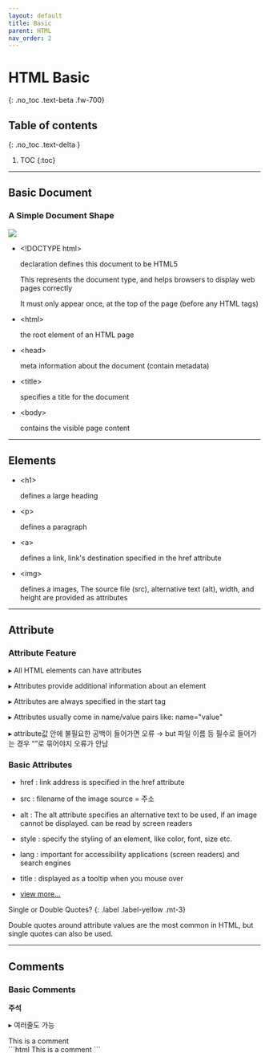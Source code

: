 ```yaml
---
layout: default
title: Basic
parent: HTML
nav_order: 2
---
```


# HTML Basic
{: .no_toc .text-beta .fw-700}

## Table of contents
{: .no_toc .text-delta }

1. TOC
{:toc}
 
---

## Basic Document

### A Simple Document Shape

![](https://gekdev.github.io/assets/images/noname01.png)

* &#60;!DOCTYPE html&#62;

    declaration defines this document to be HTML5 <br>
    
	This represents the document type, and helps browsers to display web pages correctly<br>
    
    It must only appear once, at the top of the page (before any HTML tags)
    
* &#60;html&#62; 

    the root element of an HTML page

* &#60;head&#62;

    meta information about the document (contain metadata)

* &#60;title&#62; 
    
    specifies a title for the document

* &#60;body&#62; 

    contains the visible page content

---

## Elements

* &#60;h1&#62; 

    defines a large heading

* &#60;p&#62; 

    defines a paragraph

* &#60;a&#62; 

    defines a link, link's destination specified in the href attribute

* &#60;img&#62; 

    defines a images, The source file (src), alternative text (alt), width, and height are provided as attributes

---

## Attribute

### Attribute Feature

&#9656; All HTML elements can have attributes

&#9656; Attributes provide additional information about an element

&#9656; Attributes are always specified in the start tag

&#9656; Attributes usually come in name/value pairs like: name="value"

&#9656; attribute값 안에 불필요한 공백이 들어가면 오류 &#8594; but 파일 이름 등 필수로 들어가는 경우 “”로 묶어야지 오류가 안남

### Basic Attributes

* href : link address is specified in the href attribute

* src : filename of the image source = 주소

* alt : The alt attribute specifies an alternative text to be used, if an image cannot be displayed. can be read by screen readers

* style : specify the styling of an element, like color, font, size etc.

* lang : important for accessibility applications (screen readers) and search engines

* title : displayed as a tooltip when you mouse over

* [view more...](https://www.w3schools.com/tags/ref_attributes.asp)


Single or Double Quotes?
{: .label .label-yellow .mt-3}
<div class="code-example" markdown="1">
Double quotes around attribute values are the most common in HTML, but single quotes can also be used.
</div>

---

## Comments

### Basic Comments

**주석**

&#9656; 여러줄도 가능

<div class="code-example" markdown="1">
<!-- This is a comment --> This is a comment
</div>
```html
<!-- This is a comment --> This is a comment
```
